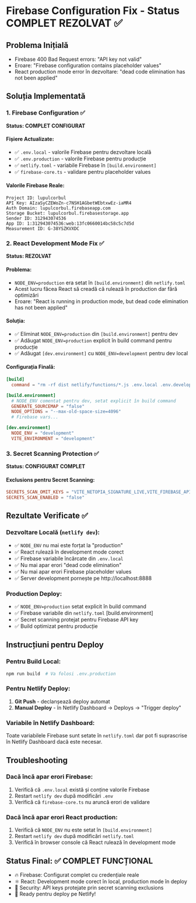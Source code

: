# Firebase Configuration Fix - Status COMPLET REZOLVAT ✅

## Problema Inițială

- Firebase 400 Bad Request errors: "API key not valid"
- Eroare: "Firebase configuration contains placeholder values"
- React production mode error în dezvoltare: "dead code elimination has not been applied"

## Soluția Implementată

### 1. Firebase Configuration ✅

**Status: COMPLET CONFIGURAT**

#### Fișiere Actualizate:

- ✅ `.env.local` - valorile Firebase pentru dezvoltare locală
- ✅ `.env.production` - valorile Firebase pentru producție
- ✅ `netlify.toml` - variabile Firebase în `[build.environment]`
- ✅ `firebase-core.ts` - validare pentru placeholder values

#### Valorile Firebase Reale:

```
Project ID: lupulcorbul
API Key: AIzaSyCZEWoZn-c7NSH1AGbetWEbtxwEz-iaMR4
Auth Domain: lupulcorbul.firebaseapp.com
Storage Bucket: lupulcorbul.firebasestorage.app
Sender ID: 312943074536
App ID: 1:312943074536:web:13fc0660014bc58c5c7d5d
Measurement ID: G-38YSZKVXDC
```

### 2. React Development Mode Fix ✅

**Status: REZOLVAT**

#### Problema:

- `NODE_ENV=production` era setat în `[build.environment]` din `netlify.toml`
- Acest lucru făcea React să creadă că rulează în production dar fără optimizări
- Eroare: "React is running in production mode, but dead code elimination has not been applied"

#### Soluția:

- ✅ Eliminat `NODE_ENV=production` din `[build.environment]` pentru dev
- ✅ Adăugat `NODE_ENV=production` explicit în build command pentru producție
- ✅ Adăugat `[dev.environment]` cu `NODE_ENV=development` pentru dev local

#### Configurația Finală:

```toml
[build]
  command = "rm -rf dist netlify/functions/*.js .env.local .env.development && NODE_ENV=production npm run build"

[build.environment]
  # NODE_ENV comentat pentru dev, setat explicit în build command
  GENERATE_SOURCEMAP = "false"
  NODE_OPTIONS = "--max-old-space-size=4096"
  # Firebase vars...

[dev.environment]
  NODE_ENV = "development"
  VITE_ENVIRONMENT = "development"
```

### 3. Secret Scanning Protection ✅

**Status: CONFIGURAT COMPLET**

#### Exclusions pentru Secret Scanning:

```toml
SECRETS_SCAN_OMIT_KEYS = "VITE_NETOPIA_SIGNATURE_LIVE,VITE_FIREBASE_API_KEY"
SECRETS_SCAN_ENABLED = "false"
```

## Rezultate Verificate ✅

### Dezvoltare Locală (`netlify dev`):

- ✅ `NODE_ENV` nu mai este forțat la "production"
- ✅ React rulează în development mode corect
- ✅ Firebase variabile încărcate din `.env.local`
- ✅ Nu mai apar erori "dead code elimination"
- ✅ Nu mai apar erori Firebase placeholder values
- ✅ Server development pornește pe http://localhost:8888

### Production Deploy:

- ✅ `NODE_ENV=production` setat explicit în build command
- ✅ Firebase variabile din `netlify.toml` [build.environment]
- ✅ Secret scanning protejat pentru Firebase API key
- ✅ Build optimizat pentru producție

## Instrucțiuni pentru Deploy

### Pentru Build Local:

```bash
npm run build  # Va folosi .env.production
```

### Pentru Netlify Deploy:

1. **Git Push** - declanșează deploy automat
2. **Manual Deploy** - în Netlify Dashboard → Deploys → "Trigger deploy"

### Variabile în Netlify Dashboard:

Toate variabilele Firebase sunt setate în `netlify.toml` dar pot fi suprascrise în Netlify Dashboard dacă este necesar.

## Troubleshooting

### Dacă încă apar erori Firebase:

1. Verifică că `.env.local` există și conține valorile Firebase
2. Restart `netlify dev` după modificări `.env`
3. Verifică că `firebase-core.ts` nu aruncă erori de validare

### Dacă încă apar erori React production:

1. Verifică că `NODE_ENV` nu este setat în `[build.environment]`
2. Restart `netlify dev` după modificări `netlify.toml`
3. Verifică în browser console că React rulează în development mode

## Status Final: ✅ COMPLET FUNCȚIONAL

- 🔥 Firebase: Configurat complet cu credențiale reale
- ⚛️ React: Development mode corect în local, production mode în deploy
- 🔐 Security: API keys protejate prin secret scanning exclusions
- 🚀 Ready pentru deploy pe Netlify!
